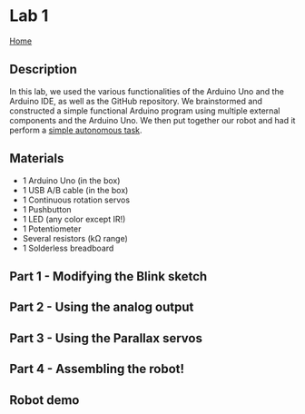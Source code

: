 # Lab 1

[Home](/index.md)


## Description

In this lab, we used the various functionalities of the Arduino Uno and the Arduino IDE, as well as the GitHub repository. 
We brainstormed and constructed a simple functional Arduino program using multiple external components and the Arduino Uno. 
We then put together our robot and had it perform a [simple autonomous task](#robot-demo). 

## Materials

* 1 Arduino Uno (in the box)
* 1 USB A/B cable (in the box)
* 1 Continuous rotation servos
* 1 Pushbutton
* 1 LED (any color except IR!)
* 1 Potentiometer
* Several resistors (kΩ range)
* 1 Solderless breadboard

## Part 1 - Modifying the Blink sketch

## Part 2 - Using the analog output

## Part 3 - Using the Parallax servos

## Part 4 - Assembling the robot!

## Robot demo

